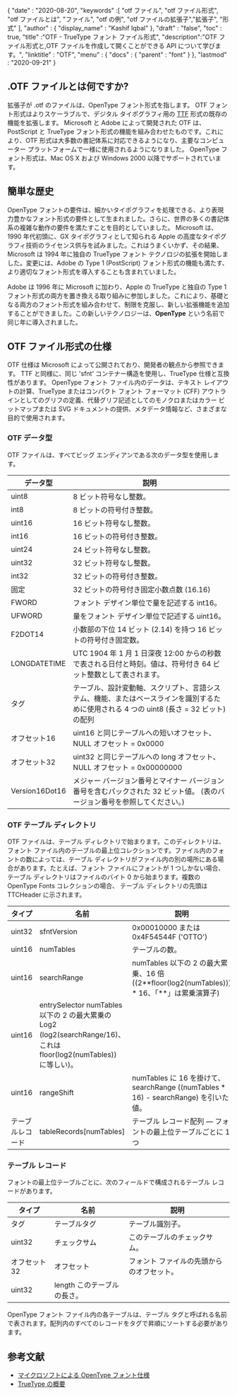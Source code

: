 {
  "date" : "2020-08-20",
  "keywords" :[ "otf ファイル", "otf ファイル形式", "otf ファイルとは", "ファイル", "otf の例", "otf ファイルの拡張子","拡張子", "形式" ],
  "author" : {
    "display_name" : "Kashif Iqbal"
},
  "draft" : "false",
  "toc" : true,
  "title" :"OTF - TrueType フォント ファイル形式",
  "description":"OTF ファイル形式と,OTF ファイルを作成して開くことができる API について学びます。",
  "linktitle" : "OTF",
  "menu" : {
    "docs" : {
      "parent" : "font"
}
},
  "lastmod" : "2020-09-21"
}

## .OTF ファイルとは何ですか?

拡張子が .otf のファイルは、OpenType フォント形式を指します。 OTF フォント形式はよりスケーラブルで、デジタル タイポグラフィ用の [TTF](/font/ttf/) 形式の既存の機能を拡張します。 Microsoft と Adobe によって開発された OTF は、PostScript と TrueType フォント形式の機能を組み合わせたものです。これにより、OTF 形式は大多数の書記体系に対応できるようになり、主要なコンピューター プラットフォームで一様に使用されるようになりました。 OpenType フォント形式は、Mac OS X および Windows 2000 以降でサポートされています。

## 簡単な歴史

OpenType フォントの要件は、細かいタイポグラフィを処理できる、より表現力豊かなフォント形式の要件として生まれました。さらに、世界の多くの書記体系の複雑な動作の要件を満たすことを目的としていました。 Microsoft は、1990 年代初頭に、GX タイポグラフィとして知られる Apple の高度なタイポグラフィ技術のライセンス供与を試みました。これはうまくいかず、その結果、Microsoft は 1994 年に独自の TrueType フォント テクノロジの拡張を開始しました。変更には、Adobe の Type 1 (PostScript) フォント形式の機能も満たす、より適切なフォント形式を導入することも含まれていました。

Adobe は 1996 年に Microsoft に加わり、Apple の TrueType と独自の Type 1 フォント形式の両方を置き換える取り組みに参加しました。これにより、基礎となる両方のフォント形式を組み合わせて、制限を克服し、新しい拡張機能を追加することができました。この新しいテクノロジーは、**OpenType** という名前で同じ年に導入されました。

## OTF ファイル形式の仕様

OTF 仕様は Microsoft によって公開されており、開発者の観点から参照できます。 TTF と同様に、同じ 'sfnt' コンテナー構造を使用し、TrueType 仕様と互換性があります。 OpenType フォント ファイル内のデータは、テキスト レイアウトの計算、TrueType またはコンパクト フォント フォーマット (CFF) アウトラインとしてのグリフの定義、代替グリフ記述としてのモノクロまたはカラー ビットマップまたは SVG ドキュメントの提供、メタデータ情報など、さまざまな目的で使用されます。

### OTF データ型
OTF ファイルは、すべてビッグ エンディアンである次のデータ型を使用します。

|データ型|説明|
---|---|
|uint8| 8 ビット符号なし整数。|
|int8| 8 ビットの符号付き整数。|
|uint16| 16 ビット符号なし整数。|
|int16| 16 ビットの符号付き整数。|
|uint24| 24 ビット符号なし整数。|
|uint32| 32 ビット符号なし整数。|
|int32| 32 ビットの符号付き整数。|
|固定| 32 ビットの符号付き固定小数点数 (16.16)|
|FWORD|フォント デザイン単位で量を記述する int16。|
|UFWORD|量をフォント デザイン単位で記述する uint16。|
|F2DOT14|小数部の下位 14 ビット (2.14) を持つ 16 ビットの符号付き固定数。|
|LONGDATETIME| UTC 1904 年 1 月 1 日深夜 12:00 からの秒数で表される日付と時刻。値は、符号付き 64 ビット整数として表されます。|
|タグ|テーブル、設計変動軸、スクリプト、言語システム、機能、またはベースラインを識別するために使用される 4 つの uint8 (長さ = 32 ビット) の配列|
|オフセット16| uint16 と同じテーブルへの短いオフセット、NULL オフセット = 0x0000|
|オフセット32| uint32 と同じテーブルへの long オフセット、NULL オフセット = 0x00000000|
|Version16Dot16|メジャー バージョン番号とマイナー バージョン番号を含むパックされた 32 ビット値。 (表のバージョン番号を参照してください。)|

### OTF テーブル ディレクトリ

OTF ファイルは、テーブル ディレクトリで始まります。このディレクトリは、フォント ファイル内のテーブルの最上位コレクションです。ファイル内のフォントの数によっては、テーブル ディレクトリがファイル内の別の場所にある場合があります。たとえば、フォント ファイルにフォントが 1 つしかない場合、テーブル ディレクトリはファイルのバイト 0 から始まります。複数の OpenType Fonts コレクションの場合、
テーブル ディレクトリの先頭は TTCHeader に示されます。

|タイプ |名前 |説明|
---|---|---|
|uint32 |sfntVersion| 0x00010000 または 0x4F54544F ('OTTO')|
|uint16| numTables |テーブルの数。|
|uint16| searchRange |numTables 以下の 2 の最大累乗、16 倍 ((2\**floor(log2(numTables))) * 16、「**」は累乗演算子)|
| uint16 |entrySelector numTables 以下の 2 の最大累乗の Log2 (log2(searchRange/16)、これは floor(log2(numTables)) に等しい)。
|uint16 |rangeShift |numTables に 16 を掛けて、searchRange ((numTables * 16) - searchRange) を引いた値。
|テーブルレコード| tableRecords[numTables] |テーブル レコード配列 — フォントの最上位テーブルごとに 1 つ |


### テーブル レコード

フォントの最上位テーブルごとに、次のフィールドで構成されるテーブル レコードがあります。

|タイプ|名前|説明|
---|---|---|
|タグ|テーブルタグ|テーブル識別子。|
|uint32|チェックサム|このテーブルのチェックサム。|
|オフセット32|オフセット|フォント ファイルの先頭からのオフセット。|
|uint32| length このテーブルの長さ。|

OpenType フォント ファイル内の各テーブルは、テーブル タグと呼ばれる名前で表されます。配列内のすべてのレコードをタグで昇順にソートする必要があります。

## 参考文献
* [マイクロソフトによる OpenType フォント仕様](https://learn.microsoft.com/en-us/typography/opentype/spec/overview)
* [TrueType の概要](https://learn.microsoft.com/en-us/typography/truetype/)


